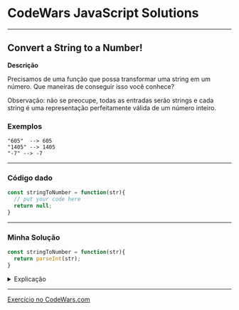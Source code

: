 # CodeWars JavaScript Solutions

---

## Convert a String to a Number!


**Descrição**

Precisamos de uma função que possa transformar uma string em um número. Que maneiras de conseguir isso você conhece?

Observação: não se preocupe, todas as entradas serão strings e cada string é uma representação perfeitamente válida de um número inteiro.

### Exemplos
```"1234" --> 1234
"605"  --> 605
"1405" --> 1405
"-7" --> -7 
```

---

### Código dado

```JavaScript
const stringToNumber = function(str){
  // put your code here
  return null;
}
```
---
### Minha Solução

```JavaScript
const stringToNumber = function(str){
  return parseInt(str);
}
```
<details>
<summary>Explicação</summary>
A função parseInt() em JavaScript converte uma string em um número inteiro. Ela analisa a string fornecida e retorna um número com base no conteúdo da string. Se a string contiver apenas dígitos numéricos, parseInt() retornará o valor inteiro equivalente. Se houver outros caracteres não numéricos na string, eles serão ignorados durante a conversão.

No código fornecido, a função stringToNumber recebe um argumento str, que é a string a ser convertida em número. Em seguida, a função chama parseInt(str) para converter a string em um número inteiro e retorna o resultado.

Nesse exemplo, a função stringToNumber recebe a string "42" e a converte em um número inteiro 42 usando parseInt(). O resultado é então retornado e atribuído à variável result, que é impressa no console:
```` javascript
var result = stringToNumber("42");
console.log(result); // Output: 42
````
</details>

---

[Exercício no CodeWars.com](https://www.codewars.com/kata/56676e8fabd2d1ff3000000c)